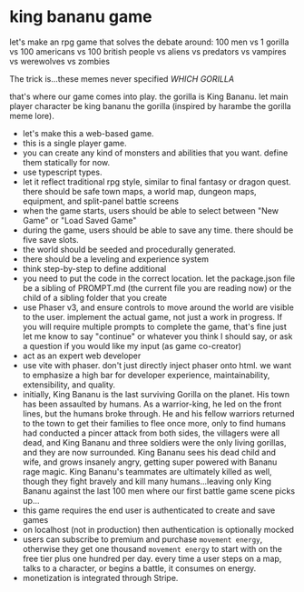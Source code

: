 # king bananu game

let's make an rpg game that solves the debate around:
100 men vs 1 gorilla
vs 100 americans vs 100 british people
vs aliens vs predators
vs vampires vs werewolves
vs zombies

The trick is...these memes never specified *WHICH GORILLA*

that's where our game comes into play. the gorilla is King Bananu. let main player character be king bananu the gorilla (inspired by harambe the gorilla meme lore).

- let's make this a web-based game.
- this is a single player game.
- you can create any kind of monsters and abilities that you want. define them statically for now.
- use typescript types.
- let it reflect traditional rpg style, similar to final fantasy or dragon quest. there should be safe town maps, a world map, dungeon maps, equipment, and split-panel battle screens
- when the game starts, users should be able to select between "New Game" or "Load Saved Game"
- during the game, users should be able to save any time. there should be five save slots.
- the world should be seeded and procedurally generated.
- there should be a leveling and experience system
- think step-by-step to define additional
- you need to put the code in the correct location. let the package.json file be a sibling of PROMPT.md (the current file you are reading now) or the child of a sibling folder that you create
- use Phaser v3, and ensure controls to move around the world are visible to the user. implement the actual game, not just a work in progress. If you will require multiple prompts to complete the game, that's fine just let me know to say "continue" or whatever you think I should say, or ask a question if you would like my input (as game co-creator)
- act as an expert web developer
- use vite with phaser. don't just directly inject phaser onto html. we want to emphasize a high bar for developer experience, maintainability, extensibility, and quality.
- initially, King Bananu is the last surviving Gorilla on the planet. His town has been assaulted by humans. As a warrior-king, he led on the front lines, but the humans broke through. He and his fellow warriors returned to the town to get their families to flee once more, only to find humans had conducted a pincer attack from both sides, the villagers were all dead, and King Bananu and three soldiers were the only living gorillas, and they are now surrounded. King Bananu sees his dead child and wife, and grows insanely angry, getting super powered with Bananu rage magic. King Bananu's teammates are ultimately killed as well, though they fight bravely and kill many humans...leaving only King Bananu against the last 100 men where our first battle game scene picks up...
- this game requires the end user is authenticated to create and save games
- on localhost (not in production) then authentication is optionally mocked
- users can subscribe to premium and purchase `movement energy`, otherwise they get one thousand `movement energy` to start with on the free tier plus one hundred per day. every time a user steps on a map, talks to a character, or begins a battle, it consumes on energy.
- monetization is integrated through Stripe.
